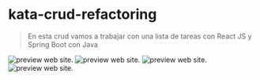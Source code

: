 # kata-crud-refactoring

> En esta crud vamos a trabajar con una lista de tareas con React JS y Spring Boot con Java 

![preview web site.](https://github.com/brayangomez22/kata-crud-refactoring/blob/master/src/img/preview1.png)
![preview web site.](https://github.com/brayangomez22/kata-crud-refactoring/blob/master/src/img/preview2.png)
![preview web site.](https://github.com/brayangomez22/kata-crud-refactoring/blob/master/src/img/preview3.png)
![preview web site.](https://github.com/brayangomez22/kata-crud-refactoring/blob/master/src/img/preview4.png)
